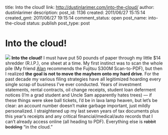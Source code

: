 title: Into the cloud!
link: http://dustinlarimer.com/into-the-cloud/
author: dustinlarimer
description: 
post_id: 1136
created: 2011/06/27 15:15:14
created_gmt: 2011/06/27 19:15:14
comment_status: open
post_name: into-the-cloud
status: publish
post_type: post

# Into the cloud!

![](http://www.dustinlarimer.com/content/uploads/2011/06/DSC_09001.jpg) **Into the cloud!** I must have put 50 pounds of paper through my little $14 shredder (R.I.P.), one sheet at a time. My first instinct was to scan the whole pile (My friend [Alan](http://www.facebook.com/pages/Alan-Amato-Photography/191582462728?v=info) recommends the Fujitsu S300M Scan-to-PDF), but then I realized **the goal is not to move the mayhem onto my hard drive**. For the past decade my various filing strategies have all legitimized hoarding every single scrap of business I’ve ever conducted. Years of investment statements, rental contracts, oil change receipts, student loan deferment notices (I’m a grad student and Uncle Sam apparently hates trees) — if these things were skee ball tickets, I’d be in lava lamp heaven, but let’s be clear: an account number doesn’t make garbage important, just mildly personalized. I straightened up my last seven years of tax documents plus this year’s receipts and any critical financial/medical/auto records that I can’t already access online (all heading to PDF). Everything else is <del>rabbit bedding</del> “in the cloud.”
